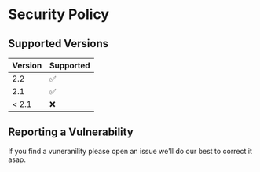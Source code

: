 # Security Policy

## Supported Versions

| Version | Supported          |
| ------- | ------------------ |
| 2.2     | :white_check_mark: |
| 2.1     | :white_check_mark: |
| < 2.1   | :x:                |

## Reporting a Vulnerability

If you find a vuneranility please open an issue we'll do our best to correct it asap.
